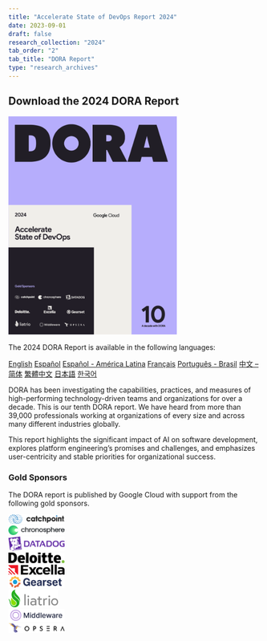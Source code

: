 ```yaml
---
title: "Accelerate State of DevOps Report 2024"
date: 2023-09-01
draft: false
research_collection: "2024"
tab_order: "2"
tab_title: "DORA Report"
type: "research_archives"
---
```

## Download the 2024 DORA Report

<grid class="border_none" style="margin-top:1rem;">
<item>

<a href="https://cloud.google.com/devops/state-of-devops" target="_blank"><img src="2024-dora-accelerate-state-of-devops-report.png" alt="Accelerate State of DevOps Report 2024" style="max-width:24em;"></a>

</item>
<item>
<p>The 2024 DORA Report is available in the following languages:</p>
<a href="https://cloud.google.com/devops/state-of-devops/?hl=en&region=US" target="_blank" class="button secondary">English</a>
<a href="https://cloud.google.com/devops/state-of-devops/?hl=es&region=ES" target="_blank" class="button secondary">Español</a>
<a href="https://cloud.google.com/devops/state-of-devops/?hl=es-419&region=MX" target="_blank" class="button secondary">Español - América Latina</a>
<a href="https://cloud.google.com/devops/state-of-devops/?hl=fr&region=FR" target="_blank" class="button secondary">Français</a>
<a href="https://cloud.google.com/devops/state-of-devops/?hl=pt-br&region=BR" target="_blank" class="button secondary">Português - Brasil</a>
<a href="https://cloud.google.com/devops/state-of-devops/?hl=zh-cn&region=CN" target="_blank" class="button secondary">中文 – 简体</a>
<a href="https://cloud.google.com/devops/state-of-devops/?hl=zh-tw&region=TW" target="_blank" class="button secondary">繁體中文</a>
<a href="https://cloud.google.com/devops/state-of-devops/?hl=ja&region=JP" target="_blank" class="button secondary">日本語</a>
<a href="https://cloud.google.com/devops/state-of-devops/?hl=ko&region=KR" target="_blank" class="button secondary">한국어</a>
</item>
</grid>

DORA has been investigating the capabilities, practices, and measures of high-performing technology-driven teams and organizations for over a decade. This is our tenth DORA report. We have heard from more than 39,000 professionals working at organizations of every size and across many different industries globally.

This report highlights the significant impact of AI on software development, explores platform engineering’s promises and challenges, and emphasizes user-centricity and stable priorities for organizational success.

### Gold Sponsors

The DORA report is published by Google Cloud with support from the following gold sponsors.

<grid class="border_none" style="margin-top:1rem;grid-template-columns: 1fr 1fr 1fr;">

<item style="display:flex; align-items:center;">
<a href="https://www.catchpoint.com/" target="_blank"><img src="sponsors/catchpoint.png" style="max-width:8em; max-height:2.5em;" alt="Catchpoint"></a>
</item>

<item style="display:flex; align-items:center;">
<a href="https://chronosphere.io/" target="_blank"><img src="sponsors/chronosphere.png" style="max-width:8em; max-height:2.5em;" alt="chronosphere"></a>
</item>

<item style="display:flex; align-items:center;">
<a href="https://www.datadoghq.com/" target="_blank"><img src="sponsors/datadog.png" style="max-width:8em; max-height:2.5em;" alt="Datadog"></a>
</item>

<item style="display:flex; align-items:center;">
<a href="https://www2.deloitte.com/" target="_blank"><img src="sponsors/deloitte.png" style="max-width:8em; max-height:2.5em;" alt="Deloitte"></a>
</item>

<item style="display:flex; align-items:center;">
<a href="https://www.excella.com/" target="_blank"><img src="sponsors/excella.png" style="max-width:8em; max-height:2.5em;" alt="Excella"></a>
</item>

<item style="display:flex; align-items:center;">
<a href="https://gearset.com/" target="_blank"><img src="sponsors/gearset.png" style="max-width:8em; max-height:2.5em;" alt="Gearset"></a>
</item>

<item style="display:flex; align-items:center;">
<a href="https://www.liatrio.com/" target="_blank"><img src="sponsors/liatrio.png" style="max-width:8em; max-height:2.5em;" alt="Liatrio"></a>
</item>

<item style="display:flex; align-items:center;">
<a href="https://www.middlewarehq.com/middleware-open-source?utm_source=dora_report" target="_blank"><img src="sponsors/middleware.png" style="max-width:8em; max-height:2.5em;" alt="Middleware"></a>
</item>

<item style="display:flex; align-items:center;">
<a href="https://www.opsera.io/" target="_blank"><img src="sponsors/opsera.png" style="max-width:8em; max-height:2.5em;" alt="Opsera"></a>
</item>

</grid>
